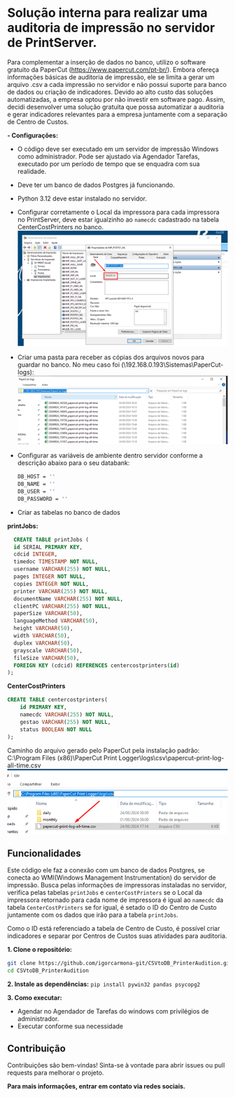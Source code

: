 # Solução interna para realizar uma auditoria de impressão no servidor de PrintServer.

Para complementar a inserção de dados no banco, utilizo o software gratuito da PaperCut (https://www.papercut.com/pt-br/). Embora ofereça informações básicas de auditoria de impressão, ele se limita a gerar um arquivo .csv a cada impressão no servidor e não possui suporte para banco de dados ou criação de indicadores. Devido ao alto custo das soluções automatizadas, a empresa optou por não investir em software pago. Assim, decidi desenvolver uma solução gratuita que possa automatizar a auditoria e gerar indicadores relevantes para a empresa juntamente com a separação de Centro de Custos.

**- Configurações:**
- O código deve ser executado em um servidor de impressão Windows como administrador. Pode ser ajustado via Agendador Tarefas, executado por um período de tempo que se enquadra com sua realidade.
- Deve ter um banco de dados Postgres já funcionando.
- Python 3.12 deve estar instalado no servidor.
- Configurar corretamente o Local da impressora para cada impressora no PrintServer, deve estar igualzinho ao `namecdc` cadastrado na tabela CenterCostPrinters no banco.
![localPrinter](imagesMD/locationPrinter.png)

- Criar uma pasta para receber as cópias dos arquivos novos para guardar no banco. No meu caso foi (\\192.168.0.193\Sistemas\PaperCut-logs\):
![remoteFolder](imagesMD/remoteFolder.png)

- Configurar as variáveis de ambiente dentro servidor conforme a descrição abaixo para o seu databank:
  ```bash
  DB_HOST = ''
  DB_NAME = ''
  DB_USER = ''
  DB_PASSWORD = ''
  ```
- Criar as tabelas no banco de dados
  
**printJobs:**
  ```sql
    CREATE TABLE printJobs (
    id SERIAL PRIMARY KEY,
    cdcid INTEGER,
    timedoc TIMESTAMP NOT NULL,
    username VARCHAR(255) NOT NULL,
    pages INTEGER NOT NULL,
    copies INTEGER NOT NULL,
    printer VARCHAR(255) NOT NULL,
    documentName VARCHAR(255) NOT NULL,
    clientPC VARCHAR(255) NOT NULL,
    paperSize VARCHAR(50),
    languageMethod VARCHAR(50),
    height VARCHAR(50),
    width VARCHAR(50),
    duplex VARCHAR(50),
    grayscale VARCHAR(50),
    fileSize VARCHAR(50),
    FOREIGN KEY (cdcid) REFERENCES centercostprinters(id)
  );
  ```
**CenterCostPrinters**
```sql
CREATE TABLE centercostprinters(
	id PRIMARY KEY,
	namecdc VARCHAR(255) NOT NULL,
	gestao VARCHAR(255) NOT NULL,
	status BOOLEAN NOT NULL
);
```

Caminho do arquivo gerado pelo PaperCut pela instalação padrão: C:\Program Files (x86)\PaperCut Print Logger\logs\csv\papercut-print-log-all-time.csv
![pathFile](imagesMD/path-file-papercut.png)

## Funcionalidades

Este código ele faz a conexão com um banco de dados Postgres, se conecta ao WMI(Windows Management Instrumentation) do servidor de impressão. 
Busca pelas informações de impressoras instaladas no servidor, verifica pelas tabelas `printJobs` e `centerCostPrinters` se o Local da impressora retornado para cada nome de impressora é igual ao `namecdc` da tabela `CenterCostPrinters` se for igual, é setado o ID do Centro de Custo juntamente com os dados que irão para a tabela `printJobs`.

Como o ID está referenciado a tabela de Centro de Custo, é possível criar indicadores e separar por Centros de Custos suas atividades para auditoria.

**1. Clone o repositório:**

```bash
git clone https://github.com/igorcarmona-git/CSVtoDB_PrinterAudition.git
cd CSVtoDB_PrinterAudition
```

**2. Instale as dependências:**
`pip install pywin32 pandas psycopg2`

**3. Como executar:**
- Agendar no Agendador de Tarefas do windows com privilégios de administrador.
- Executar conforme sua necessidade

## Contribuição
Contribuições são bem-vindas! Sinta-se à vontade para abrir issues ou pull requests para melhorar o projeto.

**Para mais informações, entrar em contato via redes sociais.**
